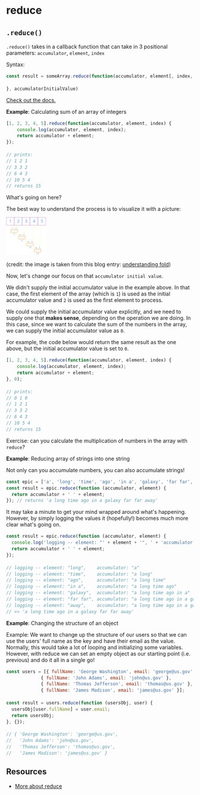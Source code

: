 # reduce

## `.reduce()`

`.reduce()` takes in a callback function that can take in 3 positional parameters: `accumulator`, `element`, `index`

Syntax:

```javascript
const result = someArray.reduce(function(accumulator, element[, index, array]) {

}, accumulatorInitialValue)
```

[Check out the docs.](https://developer.mozilla.org/en-US/docs/Web/JavaScript/Reference/Global_Objects/Array/reduce)

**Example**: Calculating sum of an array of integers

```javascript
[1, 2, 3, 4, 5].reduce(function(accumulator, element, index) {
    console.log(accumulator, element, index);
    return accumulator + element;
});

// prints:
// 1 2 1
// 3 3 2
// 6 4 3
// 10 5 4
// returns 15

```

What's going on here? 

The best way to understand the process is to visualize it with a picture:

![reduce_explanation](../../.gitbook/assets/reduce.svg)

(credit: the image is taken from this blog entry: [understanding fold](https://sidburn.github.io/blog/2017/03/19/understanding-fold))

Now, let's change our focus on that `accumulator initial value`.

We didn't supply the initial accumulator value in the example above. In that case, the first element of the array (which is `1`) is used as the initial accumulator value and `2` is used as the first element to process.

We could supply the initial accumulator value explicitly, and we need to supply one that **makes sense**, depending on the operation we are doing. In this case, since we want to calculate the sum of the numbers in the array, we can supply the initial accumulator value as `0`.

For example, the code below would return the same result as the one above, but the initial accumulator value is set to `0`.

```javascript
[1, 2, 3, 4, 5].reduce(function(accumulator, element, index) {
    console.log(accumulator, element, index);
    return accumulator + element;
}, 0);

// prints:
// 0 1 0
// 1 2 1
// 3 3 2
// 6 4 3
// 10 5 4
// returns 15
```

Exercise: can you calculate the multiplication of numbers in the array with `reduce`?

**Example**: Reducing array of strings into one string

Not only can you accumulate numbers, you can also accumulate strings!

```javascript
const epic = ['a', 'long', 'time', 'ago', 'in a', 'galaxy', 'far far', 'away'];
const result = epic.reduce(function (accumulator, element) {
  return accumulator + ' ' + element;
}); // returns 'a long time ago in a galaxy far far away'
```

It may take a minute to get your mind wrapped around what's happening. However, by simply logging the values it \(hopefully!\) becomes much more clear what's going on.

```javascript
const result = epic.reduce(function (accumulator, element) {
  console.log('logging -- element: "' + element + '", ' + 'accumulator: "' + accumulator + '"');
  return accumulator + ' ' + element;
});

// logging -- element: "long",    accumulator: "a"
// logging -- element: "time",    accumulator: "a long"
// logging -- element: "ago",     accumulator: "a long time"
// logging -- element: "in a",    accumulator: "a long time ago"
// logging -- element: "galaxy",  accumulator: "a long time ago in a"
// logging -- element: "far far", accumulator: "a long time ago in a galaxy"
// logging -- element: "away",    accumulator: "a long time ago in a galaxy far far"
// >> 'a long time ago in a galaxy far far away'
```

**Example**: Changing the structure of an object

Example: We want to change up the structure of our users so that we can use the users' full name as the key and have their email as the value. Normally, this would take a lot of looping and initializing some variables. However, with reduce we can set an empty object as our starting point \(i.e. previous\) and do it all in a single go!

```javascript
const users = [{ fullName: 'George Washington', email: 'george@us.gov' },
             { fullName: 'John Adams', email: 'john@us.gov' },
             { fullName: 'Thomas Jefferson', email: 'thomas@us.gov' },
             { fullName: 'James Madison', email: 'james@us.gov' }];

const result = users.reduce(function (usersObj, user) {
  usersObj[user.fullName] = user.email;
  return usersObj;
}, {});

// { 'George Washington': 'george@us.gov',
//   'John Adams': 'john@us.gov',
//   'Thomas Jefferson': 'thomas@us.gov',
//   'James Madison': 'james@us.gov' }
```

## Resources

* [More about reduce](http://adripofjavascript.com/blog/drips/boiling-down-arrays-with-array-reduce.html)


